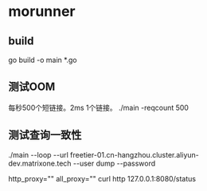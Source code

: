 # morunner

## build
go build -o main *.go

## 测试OOM

每秒500个短链接。2ms 1个链接。
./main -reqcount 500

## 测试查询一致性
./main --loop --url freetier-01.cn-hangzhou.cluster.aliyun-dev.matrixone.tech --user dump --password 

http_proxy="" all_proxy="" curl http 127.0.0.1:8080/status
